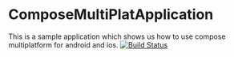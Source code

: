 # ComposeMultiPlatApplication
This is a sample application which shows us how to use compose multiplatform for android and ios.
[![Build Status](https://github.com/prasanthperumal92/ComposeMultiPlatApplication/actions/workflows/android.yml/badge.svg)](https://github.com/prasanthperumal92/ComposeMultiPlatApplication/actions/workflows/android.yml)
